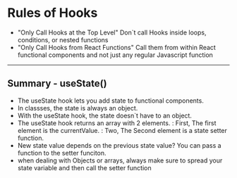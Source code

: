 # Rules of Hooks
- "Only Call Hooks at the Top Level"
Don`t call Hooks inside loops, conditions, or nested functions
- "Only Call Hooks from React Functions"
Call them from within React functional components and not just any regular Javascript function

---

## Summary - useState()
- The useState hook lets you add state to functional components.
- In classses, the state is always an object.
- With the useState hook, the state doesn`t have to an object.
- The useState hook returns an array with 2 elements.
: First, The first element is the currentValue. 
: Two, The Second element is a state setter function.
- New state value depends on the previous state value? You can pass a function to the setter funciton.
- when dealing with Objects or arrays, always make sure to spread your state variable and then call the setter function

